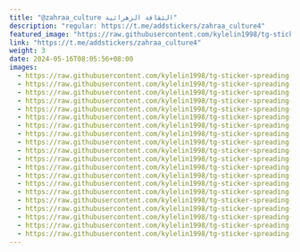 ```yaml
---
title: "@zahraa_culture الثقافة الزهرائية"
description: "regular: https://t.me/addstickers/zahraa_culture4"
featured_image: "https://raw.githubusercontent.com/kylelin1998/tg-sticker-spreading-worldwide-images/main/img/10155685-f780-4196-9f76-493a0b838e37.jpg"
link: "https://t.me/addstickers/zahraa_culture4"
weight: 3
date: 2024-05-16T08:05:56+08:00
images:
  - https://raw.githubusercontent.com/kylelin1998/tg-sticker-spreading-worldwide-images/main/img/10155685-f780-4196-9f76-493a0b838e37.jpg
  - https://raw.githubusercontent.com/kylelin1998/tg-sticker-spreading-worldwide-images/main/img/d7e2c5b1-6ad5-4e49-bb5a-89c2b7362d50.jpg
  - https://raw.githubusercontent.com/kylelin1998/tg-sticker-spreading-worldwide-images/main/img/a218eec6-8783-461f-a594-590be2328d9e.jpg
  - https://raw.githubusercontent.com/kylelin1998/tg-sticker-spreading-worldwide-images/main/img/c3c18f8a-cc1d-46fa-8771-c9171fbe07ff.jpg
  - https://raw.githubusercontent.com/kylelin1998/tg-sticker-spreading-worldwide-images/main/img/ca700850-2e79-4de8-83f4-bb2024927315.jpg
  - https://raw.githubusercontent.com/kylelin1998/tg-sticker-spreading-worldwide-images/main/img/ffea8716-5a37-450a-82e6-1215e9f99695.jpg
  - https://raw.githubusercontent.com/kylelin1998/tg-sticker-spreading-worldwide-images/main/img/fc01a045-c0e4-4708-b6d6-573532e082fe.jpg
  - https://raw.githubusercontent.com/kylelin1998/tg-sticker-spreading-worldwide-images/main/img/d42d2b93-d8ff-4d92-8b86-761aa8c688cc.jpg
  - https://raw.githubusercontent.com/kylelin1998/tg-sticker-spreading-worldwide-images/main/img/26440504-6175-4b3c-afed-c115b8942d37.jpg
  - https://raw.githubusercontent.com/kylelin1998/tg-sticker-spreading-worldwide-images/main/img/e48a93ef-bfc3-4702-8dfd-c09b7f5dbbb9.jpg
  - https://raw.githubusercontent.com/kylelin1998/tg-sticker-spreading-worldwide-images/main/img/9a47ddae-6b39-466c-9e3e-17c16f37980f.jpg
  - https://raw.githubusercontent.com/kylelin1998/tg-sticker-spreading-worldwide-images/main/img/59be2a93-19de-42fd-a048-ca1324dacdd7.jpg
  - https://raw.githubusercontent.com/kylelin1998/tg-sticker-spreading-worldwide-images/main/img/a0cb6d43-eff1-4e3a-a8a0-855a3a81a42a.jpg
  - https://raw.githubusercontent.com/kylelin1998/tg-sticker-spreading-worldwide-images/main/img/1d26fab1-83b4-42bd-b7bb-5fa6674e20a2.jpg
  - https://raw.githubusercontent.com/kylelin1998/tg-sticker-spreading-worldwide-images/main/img/b70d4d79-e858-452e-8c6c-da8ea83c0fbf.jpg
  - https://raw.githubusercontent.com/kylelin1998/tg-sticker-spreading-worldwide-images/main/img/e9ed67d6-fbff-435d-8694-cac69b87a562.jpg
  - https://raw.githubusercontent.com/kylelin1998/tg-sticker-spreading-worldwide-images/main/img/60648ede-bbe7-43a9-82eb-47f0473c2b86.jpg
  - https://raw.githubusercontent.com/kylelin1998/tg-sticker-spreading-worldwide-images/main/img/d2b47c64-e7f5-48ab-b4f1-59d3a8e643da.jpg
  - https://raw.githubusercontent.com/kylelin1998/tg-sticker-spreading-worldwide-images/main/img/3948afbe-da0f-41cb-927f-9e84a35ea57f.jpg
  - https://raw.githubusercontent.com/kylelin1998/tg-sticker-spreading-worldwide-images/main/img/b1d2ba90-dd1b-4f6b-93cd-af9afc995f56.jpg
---
```

